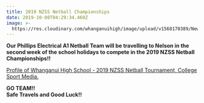 ```yaml
---
title: 2019 NZSS Netball Championships
date: 2019-10-08T04:29:34.460Z
image: >-
  https://res.cloudinary.com/whanganuihigh/image/upload/v1568170389/News/A1_Netball_going_to_Nationals.Chron_11.9.19.jpg
---
```

**Our Phillips Electrical A1 Netball Team will be travelling to Nelson in the second week of the school holidays to compete in the 2019 NZSS Netball Championships!!**

[Profile of Whanganui High School - 2019 NZSS Netball Tournament, College Sport Media.](https://www.collegesportmedia.co.nz/netball/nzss-netball-tournament-profile-whanganui-high-school?fbclid=IwAR1spbbo8Yttwb2oLri_7uqFR3BS7XFvt_c9uLtiM85f1ITpkVdylvAHgBs)

**GO TEAM!!  
Safe Travels and Good Luck!!**
